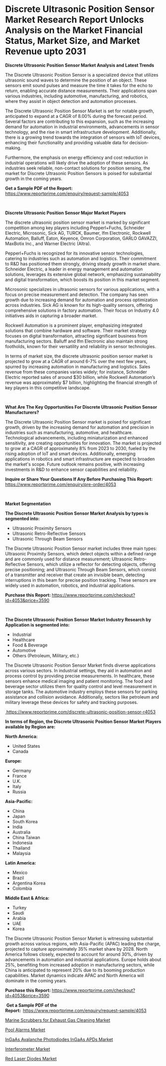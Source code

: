 <p><h1>Discrete Ultrasonic Position Sensor Market Research Report Unlocks Analysis on the Market Financial Status, Market Size, and Market Revenue upto 2031</h1></p><p><strong>Discrete Ultrasonic Position Sensor Market Analysis and Latest Trends</strong></p>
<p><p>The Discrete Ultrasonic Position Sensor is a specialized device that utilizes ultrasonic sound waves to determine the position of an object. These sensors emit sound pulses and measure the time it takes for the echo to return, enabling accurate distance measurements. Their applications span various industries, including automotive, manufacturing, and robotics, where they assist in object detection and automation processes.</p><p>The Discrete Ultrasonic Position Sensor Market is set for notable growth, anticipated to expand at a CAGR of 8.00% during the forecast period. Several factors are contributing to this expansion, such as the increasing demand for automation in industrial environments, advancements in sensor technology, and the rise in smart infrastructure development. Additionally, there is a growing trend towards the integration of sensors with IoT devices, enhancing their functionality and providing valuable data for decision-making.</p><p>Furthermore, the emphasis on energy efficiency and cost reduction in industrial operations will likely drive the adoption of these sensors. As industries seek reliable, non-contact solutions for position sensing, the market for Discrete Ultrasonic Position Sensors is poised for substantial growth in the coming years.</p></p>
<p><strong>Get a Sample PDF of the Report:&nbsp;</strong> <a href="https://www.reportprime.com/enquiry/request-sample/4053?utm_campaign=63&utm_medium=2&utm_source=Github&utm_content=ia&utm_term=02102024&utm_id=discrete-ultrasonic-position-sensor">https://www.reportprime.com/enquiry/request-sample/4053</a></p>
<p>&nbsp;</p>
<p><strong>Discrete Ultrasonic Position Sensor Major Market Players</strong></p>
<p><p>The discrete ultrasonic position sensor market is marked by significant competition among key players including Pepperl+Fuchs, Schneider Electric, Microsonic, Sick AG, TURCK, Baumer, Ifm Electronic, Rockwell Automation, Balluff, Eaton, Keyence, Omron Corporation, GARLO GAVAZZI, MaxBotix Inc., and Warner Electric (Altra). </p><p>Pepperl+Fuchs is recognized for its innovative sensor technologies, catering to industries such as automation and logistics. Their commitment to R&D has positioned them strongly, driving steady growth in market share. Schneider Electric, a leader in energy management and automation solutions, leverages its extensive global network, emphasizing sustainability and digital transformation, which boosts its position in this market segment.</p><p>Microsonic specializes in ultrasonic sensors for various applications, with a focus on precise measurement and detection. The company has seen growth due to increasing demand for automation and process optimization across industries. Sick AG is known for its high-quality sensors, offering comprehensive solutions in factory automation. Their focus on Industry 4.0 initiatives aids in capturing a broader market.</p><p>Rockwell Automation is a prominent player, emphasizing integrated solutions that combine hardware and software. Their market strategy focuses on digital transformation, attracting significant business from manufacturing sectors. Balluff and Ifm Electronic also maintain strong footholds, known for their versatility and reliability in sensor technologies.</p><p>In terms of market size, the discrete ultrasonic position sensor market is projected to grow at a CAGR of around 6-7% over the next few years, spurred by increasing automation in manufacturing and logistics. Sales revenue from these companies varies widely; for instance, Schneider Electric reported sales of around $30 billion, while Rockwell Automation’s revenue was approximately $7 billion, highlighting the financial strength of key players in this competitive landscape.</p></p>
<p>&nbsp;</p>
<p><strong>What Are The Key Opportunities For Discrete Ultrasonic Position Sensor Manufacturers?</strong></p>
<p><p>The Discrete Ultrasonic Position Sensor market is poised for significant growth, driven by the increasing demand for automation and precision in industries such as manufacturing, automotive, and healthcare. Technological advancements, including miniaturization and enhanced sensitivity, are creating opportunities for innovation. The market is projected to grow at a CAGR of approximately 8% from 2023 to 2030, fueled by the rising adoption of IoT and smart devices. Additionally, emerging applications in robotics and smart infrastructure are expected to broaden the market's scope. Future outlook remains positive, with increasing investments in R&D to enhance sensor capabilities and reliability.</p></p>
<p><strong>Inquire or Share Your Questions If Any Before Purchasing This Report:</strong> <a href="https://www.reportprime.com/enquiry/pre-order/4053?utm_campaign=63&utm_medium=2&utm_source=Github&utm_content=ia&utm_term=02102024&utm_id=discrete-ultrasonic-position-sensor">https://www.reportprime.com/enquiry/pre-order/4053</a></p>
<p>&nbsp;</p>
<p><strong>Market Segmentation</strong></p>
<p><strong>The Discrete Ultrasonic Position Sensor Market Analysis by types is segmented into:</strong></p>
<p><ul><li>Ultrasonic Proximity Sensors</li><li>Ultrasonic Retro-Reflective Sensors</li><li>Ultrasonic Through Beam Sensors</li></ul></p>
<p><p>The Discrete Ultrasonic Position Sensor market includes three main types: Ultrasonic Proximity Sensors, which detect objects within a defined range and are commonly used for distance measurement; Ultrasonic Retro-Reflective Sensors, which utilize a reflector for detecting objects, offering precise positioning; and Ultrasonic Through Beam Sensors, which consist of a transmitter and receiver that create an invisible beam, detecting interruptions in this beam for precise position tracking. These sensors are widely used in automation, robotics, and industrial applications.</p></p>
<p><strong>Purchase this Report:&nbsp;</strong><a href="https://www.reportprime.com/checkout?id=4053&price=3590&utm_campaign=63&utm_medium=2&utm_source=Github&utm_content=ia&utm_term=02102024&utm_id=discrete-ultrasonic-position-sensor">https://www.reportprime.com/checkout?id=4053&price=3590</a></p>
<p>&nbsp;</p>
<p><strong>The Discrete Ultrasonic Position Sensor Market Industry Research by Application is segmented into:</strong></p>
<p><ul><li>Industrial</li><li>Healthcare</li><li>Food & Beverage</li><li>Automotive</li><li>Others (Petroleum, Military, etc.)</li></ul></p>
<p><p>The Discrete Ultrasonic Position Sensor Market finds diverse applications across various sectors. In industrial settings, they aid in automation and process control by providing precise measurements. In healthcare, these sensors enhance medical imaging and patient monitoring. The food and beverage sector utilizes them for quality control and level measurement in storage tanks. The automotive industry employs these sensors for parking assistance and collision avoidance. Additionally, sectors like petroleum and military leverage these devices for safety and tracking purposes.</p></p>
<p><a href="https://www.reportprime.com/discrete-ultrasonic-position-sensor-r4053?utm_campaign=63&utm_medium=2&utm_source=Github&utm_content=ia&utm_term=02102024&utm_id=discrete-ultrasonic-position-sensor">&nbsp;https://www.reportprime.com/discrete-ultrasonic-position-sensor-r4053</a></p>
<p><strong>In terms of Region, the Discrete Ultrasonic Position Sensor Market Players available by Region are:</strong></p>
<p>
    <p> <strong> North America: </strong>
        <ul>
            <li>United States</li>
            <li>Canada</li>
        </ul>
        </p> 
    <p> <strong> Europe: </strong>
        <ul>
            <li>Germany</li>
            <li>France</li>
            <li>U.K.</li>
            <li>Italy</li>
            <li>Russia</li>
        </ul>
        </p> 
    <p> <strong> Asia-Pacific: </strong>
        <ul>
            <li>China</li>
            <li>Japan</li>
            <li>South Korea</li>
            <li>India</li>
            <li>Australia</li>
            <li>China Taiwan</li>
            <li>Indonesia</li>
            <li>Thailand</li>
            <li>Malaysia</li>
        </ul>
        </p> 
    <p> <strong> Latin America: </strong>
        <ul>
            <li>Mexico</li>
            <li>Brazil</li>
            <li>Argentina Korea</li>
            <li>Colombia</li>
        </ul>
        </p> 
    <p> <strong> Middle East & Africa: </strong>
        <ul>
            <li>Turkey</li>
            <li>Saudi</li>
            <li>Arabia</li>
            <li>UAE</li>
            <li>Korea</li>
        </ul>
    </p>
    </p>
<p><p>The Discrete Ultrasonic Position Sensor Market is witnessing substantial growth across various regions, with Asia-Pacific (APAC) leading the charge, projected to capture approximately 35% market share by 2028. North America follows closely, expected to account for around 30%, driven by advancements in automation and industrial applications. Europe holds about 25%, benefiting from increased adoption in manufacturing sectors, while China is anticipated to represent 20% due to its booming production capabilities. Market dynamics indicate APAC and North America will dominate in the coming years.</p></p>
<p><strong>Purchase this Report: </strong><a href="https://www.reportprime.com/checkout?id=4053&price=3590&utm_campaign=63&utm_medium=2&utm_source=Github&utm_content=ia&utm_term=02102024&utm_id=discrete-ultrasonic-position-sensor">https://www.reportprime.com/checkout?id=4053&price=3590</a></p>
<p>&nbsp;<strong>Get a Sample PDF of the Report:&nbsp;&nbsp;</strong><a href="https://www.reportprime.com/enquiry/request-sample/4053?utm_campaign=63&utm_medium=2&utm_source=Github&utm_content=ia&utm_term=02102024&utm_id=discrete-ultrasonic-position-sensor">https://www.reportprime.com/enquiry/request-sample/4053</a></p>
<p><strong></strong></p>
<p><p><a href="https://issuu.com/reportprime-2/docs/marine-scrubbers-for-exhaust-gas-cl_6e7acd1425a518?utm_campaign=63&utm_medium=2&utm_source=Github&utm_content=ia&utm_term=02102024&utm_id=discrete-ultrasonic-position-sensor">Marine Scrubbers for Exhaust Gas Cleaning Market</a></p><p><a href="https://www.linkedin.com/pulse/pool-alarms-market-evolution-global-trends-regional-dynamics-2024-nle2c?trackingId=N7G4mQi8TpGPaesT4Q3zjQ%3D%3D&utm_campaign=63&utm_medium=2&utm_source=Github&utm_content=ia&utm_term=02102024&utm_id=discrete-ultrasonic-position-sensor">Pool Alarms Market</a></p><p><a href="https://github.com/NancyAlvarado586/Market-Research-Report-List-1/blob/main/ingaas-avalanche-photodiodes-ingaas-apds-market.md?utm_campaign=63&utm_medium=2&utm_source=Github&utm_content=ia&utm_term=02102024&utm_id=discrete-ultrasonic-position-sensor">InGaAs Avalanche Photodiodes InGaAs APDs Market</a></p><p><a href="https://www.linkedin.com/pulse/interferometer-market-size-growing-cagr-113-report-covers-analysis-4fy4e?trackingId=W%2FbMBej6T661CxYKA%2F09JQ%3D%3D&utm_campaign=63&utm_medium=2&utm_source=Github&utm_content=ia&utm_term=02102024&utm_id=discrete-ultrasonic-position-sensor">Interferometer Market</a></p><p><a href="https://github.com/tambantaybe6/Market-Research-Report-List-1/blob/main/red-laser-diodes-market.md?utm_campaign=63&utm_medium=2&utm_source=Github&utm_content=ia&utm_term=02102024&utm_id=discrete-ultrasonic-position-sensor">Red Laser Diodes Market</a></p></p>